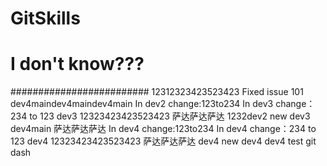 # GitSkills
# I don't know???
######################### 
12312323423523423
Fixed issue 101
dev4maindev4maindev4main
In dev2 change:123to234
In dev3 change：234 to 123
dev3
12323423423523423
萨达萨达萨达
1232dev2
new dev3
dev4main
萨达萨达萨达
In dev4 change:123to234
In dev4 change：234 to 123
dev4
12323423423523423
萨达萨达萨达
dev4
new dev4
dev4
test git dash
